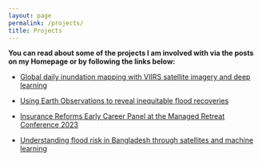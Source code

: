 ```yaml
---
layout: page
permalink: /projects/
title: Projects
---
```


**You can read about some of the projects I am involved with via the posts on my Homepage or by following the links below:**

* [Global daily inundation mapping with VIIRS satellite imagery and deep learning](https://alex-saunders00.github.io/global-inundation-viirs/)

* [Using Earth Observations to reveal inequitable flood recoveries](https://alex-saunders00.github.io/eo-for-flood-recovery-monitoring/)

* [Insurance Reforms Early Career Panel at the Managed Retreat Conference 2023](https://alex-saunders00.github.io/insurance-reforms-early-careers-panel/)

* [Understanding flood risk in Bangladesh through satellites and machine learning](https://alex-saunders00.github.io/understanding-floods-Bangladesh/)







